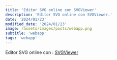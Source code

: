 ```yaml
---
title: 'Editor SVG online con SVGViewer'
description: 'Editor SVG online con SVGViewer.'
date: '2024/01/23'
modified_date: '2024/01/23'
image: /assets/images/posts/webapp.png
subtitle: 'webapp'
tags: 'webapp'
---
```


Editor SVG online con : [SVGViewer](https://www.svgviewer.dev/)
